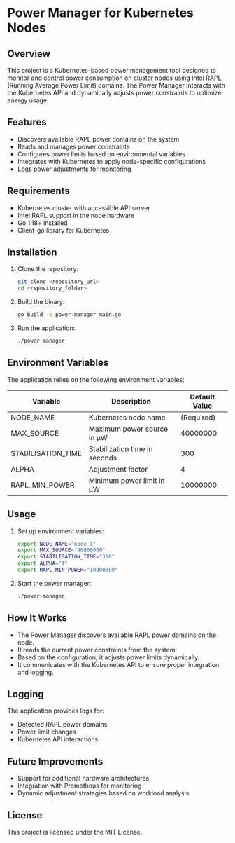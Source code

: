 
# Power Manager for Kubernetes Nodes

## Overview
This project is a Kubernetes-based power management tool designed to monitor and control power consumption on cluster nodes using Intel RAPL (Running Average Power Limit) domains. The Power Manager interacts with the Kubernetes API and dynamically adjusts power constraints to optimize energy usage.

## Features
- Discovers available RAPL power domains on the system
- Reads and manages power constraints
- Configures power limits based on environmental variables
- Integrates with Kubernetes to apply node-specific configurations
- Logs power adjustments for monitoring

## Requirements
- Kubernetes cluster with accessible API server
- Intel RAPL support in the node hardware
- Go 1.18+ installed
- Client-go library for Kubernetes

## Installation
1. Clone the repository:
   ```sh
   git clone <repository_url>
   cd <repository_folder>
   ```
2. Build the binary:
   ```sh
   go build -o power-manager main.go
   ```
3. Run the application:
   ```sh
   ./power-manager
   ```

## Environment Variables
The application relies on the following environment variables:

| Variable              | Description                                  | Default Value |
|----------------------|----------------------------------|------------------|
| NODE_NAME           | Kubernetes node name               | (Required)      |
| MAX_SOURCE         | Maximum power source in µW       | 40000000        |
| STABILISATION_TIME | Stabilization time in seconds     | 300             |
| ALPHA              | Adjustment factor                 | 4               |
| RAPL_MIN_POWER     | Minimum power limit in µW        | 10000000        |

## Usage
1. Set up environment variables:
   ```sh
   export NODE_NAME="node-1"
   export MAX_SOURCE="40000000"
   export STABILISATION_TIME="300"
   export ALPHA="4"
   export RAPL_MIN_POWER="10000000"
   ```
2. Start the power manager:
   ```sh
   ./power-manager
   ```

## How It Works
- The Power Manager discovers available RAPL power domains on the node.
- It reads the current power constraints from the system.
- Based on the configuration, it adjusts power limits dynamically.
- It communicates with the Kubernetes API to ensure proper integration and logging.

## Logging
The application provides logs for:
- Detected RAPL power domains
- Power limit changes
- Kubernetes API interactions

## Future Improvements
- Support for additional hardware architectures
- Integration with Prometheus for monitoring
- Dynamic adjustment strategies based on workload analysis

## License
This project is licensed under the MIT License.

